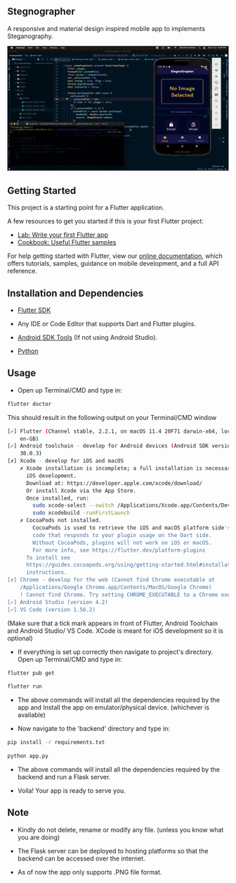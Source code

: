 ## Stegnographer

A responsive and material design inspired mobile app to implements Steganography.

![](stegnographer_demo.gif)

## Getting Started

This project is a starting point for a Flutter application.

A few resources to get you started if this is your first Flutter project:

- [Lab: Write your first Flutter app](https://flutter.dev/docs/get-started/codelab)
- [Cookbook: Useful Flutter samples](https://flutter.dev/docs/cookbook)

For help getting started with Flutter, view our
[online documentation](https://flutter.dev/docs), which offers tutorials,
samples, guidance on mobile development, and a full API reference.

## Installation and Dependencies

- [Flutter SDK](https://flutter.dev/docs/get-started/install)

- Any IDE or Code Editor that supports Dart and Flutter plugins.

- [Android SDK Tools](https://developer.android.com/studio?gclsrc=ds&gclsrc=ds&gclid=CLvmq66NgfECFQXojgod9UoGaA) (If not using Android Studio).

- [Python](https://www.python.org/)

## Usage 

- Open up Terminal/CMD and type in:
```bash
flutter doctor
```
This should result in the following output on your Terminal/CMD window
```bash
[✓] Flutter (Channel stable, 2.2.1, on macOS 11.4 20F71 darwin-x64, locale
    en-GB)
[✓] Android toolchain - develop for Android devices (Android SDK version
    30.0.3)
[✗] Xcode - develop for iOS and macOS
    ✗ Xcode installation is incomplete; a full installation is necessary for
      iOS development.
      Download at: https://developer.apple.com/xcode/download/
      Or install Xcode via the App Store.
      Once installed, run:
        sudo xcode-select --switch /Applications/Xcode.app/Contents/Developer
        sudo xcodebuild -runFirstLaunch
    ✗ CocoaPods not installed.
        CocoaPods is used to retrieve the iOS and macOS platform side's plugin
        code that responds to your plugin usage on the Dart side.
        Without CocoaPods, plugins will not work on iOS or macOS.
        For more info, see https://flutter.dev/platform-plugins
      To install see
      https://guides.cocoapods.org/using/getting-started.html#installation for
      instructions.
[✗] Chrome - develop for the web (Cannot find Chrome executable at
    /Applications/Google Chrome.app/Contents/MacOS/Google Chrome)
    ! Cannot find Chrome. Try setting CHROME_EXECUTABLE to a Chrome executable.
[✓] Android Studio (version 4.2)
[✓] VS Code (version 1.56.2)
```
(Make sure that a tick mark appears in front of Flutter, Android Toolchain and Android Studio/ VS Code. XCode is meant for iOS development so it is optional)

- If everything is set up correctly then navigate to project's directory. Open up Terminal/CMD and type in:
```bash
flutter pub get
```
```bash
flutter run
```
- The above commands will install all the dependencies required by the app and Install the app on emulator/physical device. (whichever is available)

- Now navigate to the 'backend' directory and type in:

```bash
pip install -r requirements.txt
```
```bash
python app.py
```

- The above commands will install all the dependencies required by the backend and run a Flask server.

- Voila! Your app is ready to serve you.

## Note

- Kindly do not delete, rename or modify any file. (unless you know what you are doing)

- The Flask server can be deployed to hosting platforms so that the backend can be accessed over the internet.

- As of now the app only supports .PNG file format.
